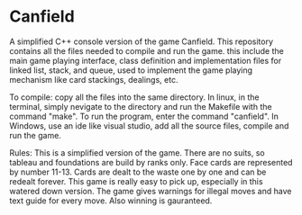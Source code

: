 # Canfield
A simplified C++ console version of the game Canfield.
This repository contains all the files needed to compile and run the game. this include the main game playing interface, class definition and implementation files for linked list, stack, and queue, used to implement the game playing mechanism like card stackings, dealings, etc.

To compile: copy all the files into the same directory. In linux, in the terminal, simply nevigate to the directory and run the Makefile with the command "make". To run the program, enter the command "canfield".
In Windows, use an ide like visual studio, add all the source files, compile and run the game.

Rules: This is a simplified version of the game. There are no suits, so tableau and foundations are build by ranks only. Face cards are represented by number 11-13. Cards are dealt to the waste one by one and can be redealt forever. This game is really easy to pick up, especially in this watered down version. The game gives warnings for illegal moves and have text guide for every move. Also winning is gauranteed.
